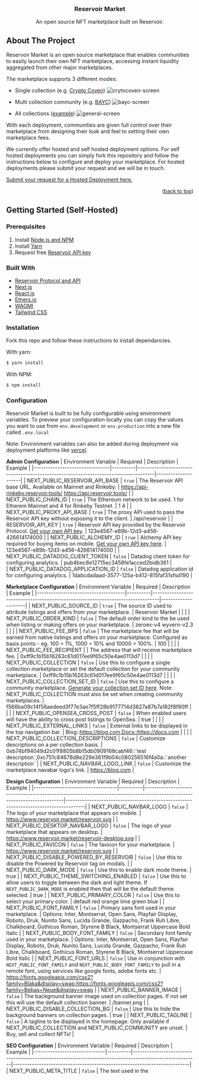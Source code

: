 <h3 align="center">Reservoir Market</h3>
  <p align="center">
An open source NFT marketplace built on Reservoir.

<!-- ABOUT THE PROJECT -->
## About The Project


Reservoir Market is an open source marketplace that enables communities to easily launch their own NFT marketplace, accessing instant liquidity aggregated from other major marketplaces.

The marketplace supports 3 different modes:

-   Single collection (e.g.  [Crypto Coven](https://cryptocoven.reservoir.market/))
![crytocoven-screen](https://user-images.githubusercontent.com/96800113/170140995-6bf22f44-0887-4f50-93d8-cda0dc51bf7d.png)

-   Multi collection community (e.g.  [BAYC](https://bayc.reservoir.market/))
![bayc-screen](https://user-images.githubusercontent.com/96800113/170141023-3ec88b7d-bbab-43b8-a0e4-8792c5235057.png)

-   All collections ([example](https://www.reservoir.market/))
![general-screen](https://user-images.githubusercontent.com/96800113/170141225-422ec020-86ba-41b0-ba12-085e9617eaf8.png)

  
With each deployment, communities are given full control over their marketplace from designing their look and feel to setting their own marketplace fees.

We currently offer hosted and self hosted deployment options. For self hosted deployments you can simply fork this repository and follow the instructions below to configure and deploy your marketplace. For hosted deployments please submit your request and we will be in touch.

[Submit your request for a Hosted Deployment here.](https://forms.gle/o6mbPJb7bwaG22pm6)

<p align="right">(<a href="#top">back to top</a>)</p>



<!-- GETTING STARTED -->
## Getting Started (Self-Hosted)

### Prerequisites
1. Install [Node.js and NPM](https://docs.npmjs.com/downloading-and-installing-node-js-and-npm)
2. Install [Yarn](https://classic.yarnpkg.com/en/docs/install)
3. Request free [Reservoir API key](https://api.reservoir.tools/#/0.%20Auth/postApikeys)

### Built With

* [Reservoir Protocol and API](https://reservoirprotocol.github.io/)
* [Next.js](https://nextjs.org/)
* [React.js](https://reactjs.org/)
* [Ethers.io](https://ethers.io/)
* [WAGMI](https://wagmi.sh/)
* [Tailwind CSS](https://tailwindcss.com/)

### Installation

Fork this repo and follow these instructions to install dependancies.

With yarn:

```bash
$ yarn install
```

With NPM:

```bash
$ npm install
```

### Configuration
Reservoir Market is built to be fully configurable using environment variables. To preview your configuration locally you can copy the values you want to use from  `env.development`  or  `env.production`  into a new file called  `.env.local`

Note: Environment variables can also be added during deployment via deployment platforms like [vercel](https://vercel.com/).

**Admin Configuration**
| Environment Variable           | Required | Description                                                                         | Example              |
|--------------------------------|----------|-------------------------------------------------------------------------------------|---------------------|
| NEXT_PUBLIC_RESERVOIR_API_BASE | `true`   | The Reservoir API base URL. Available on Mainnet and Rinkeby.                       | https://api-rinkeby.reservoir.tools/ https://api.reservoir.tools/ |
| NEXT_PUBLIC_CHAIN_ID           | `true`   | The Ethereum network to be used. 1 for Etherem Mainnet and 4 for Rinkeby Testnet.   | 1 4                                                               |
| NEXT_PUBLIC_PROXY_API_BASE     | `true`   | The proxy API used to pass the Reservoir API key without exposing it to the client. | /api/reservoir                                                    |
| RESERVOIR_API_KEY              | `true`   | Reservoir API key provided by the Reservoir Protocol. [Get your own API key](https://api.reservoir.tools/#/0.%20Auth/postApikeys).         | 123e4567-e89b-12d3-a456-426614174000                              |
| NEXT_PUBLIC_ALCHEMY_ID              | `true`   | Alchemy API key required for buying items on mobile. [Get your own API key here](https://docs.alchemy.com/alchemy/introduction/getting-started#1.create-an-alchemy-key).         | 123e4567-e89b-12d3-a456-426614174000                              |
| NEXT_PUBLIC_DATADOG_CLIENT_TOKEN    | `false`  | Datadog client token for configuring analytics.                               | pub4bec8e12715ec3458fe1acced2bidb361                                  |      
| NEXT_PUBLIC_DATADOG_APPLICATION_ID    | `false`  | Datadog application id for configuring analytics.                               | 1dabcdadaad-3577-125a-b412-815faf31sfsd190                                  |      

**Marketplace Configuration**
| Environment Variable                | Required | Description                                                                     | Example             |
|-------------------------------------|----------|---------------------------------------------------------------------------------|---------------------|
| NEXT_PUBLIC_SOURCE_ID               | `true`   | The source ID used to attribute listings and offers from your marketplace.                                                                                           | Reservoir Market                              |                                                                                                                                |                                                  |
| NEXT_PUBLIC_ORDER_KIND              | `false`  | The default order kind to the be used when listing or making offers on your marketplace.                                                                             | zeroex-v4 wyvern-v2.3                         |                                                                                                                                |                                                  |
| NEXT_PUBLIC_FEE_BPS                 | `false`  | The marketplace fee that will be earned from native listings and offers on your marketplace. Configured as basis points - eg. 100 = 1%, 1000 = 10% and 10000 = 100%. | 100                                           |                                                                                                                                |                                                  |
| NEXT_PUBLIC_FEE_RECIPIENT           |          | The address that will receive marketplace fee.                                                                                                                       | 0xff9c1b15b16263c61d017ee9f65c50e4ae0113d7    |                                                                                                                                |                                                  |
| NEXT_PUBLIC_COLLECTION              | `false`  | Use this to configure a single collection marketplace or set the default collection for your community marketplace.                                                  | 0xff9c1b15b16263c61d017ee9f65c50e4ae0113d7    |                                                                                                                                |                                                  |
| NEXT_PUBLIC_COLLECTION_SET_ID              | `false`  | Use this to configure a community marketplace. [Generate your collection set ID here](https://api.reservoir.tools/#/4.%20NFT%20API/postCollectionssetsV1). Note: NEXT_PUBLIC_COLLECTION must also be set when creating community marketplaces.                                   | f566ba09c14f56aedeed3f77e3ae7f5ff28b9177714d3827a87b7a182f8f90ff        |                                                                                                                                |                                                  |
| NEXT_PUBLIC_OPENSEA_CROSS_POST      | `false`  | When enabled users will have the ability to cross post listings to OpenSea.                                  | true          |                                                                                                                                |                                                  |
| NEXT_PUBLIC_EXTERNAL_LINKS          | `false`  | External links to be displayed in the top navigation bar.                                                                                                           | Blog::https://blog.com,Docs::https://docs.com |                                                                                                                                |                                                  |
| NEXT_PUBLIC_COLLECTION_DESCRIPTIONS | `false`  | Customize descriptions on a per collection basis.                                                                                                                                                                              | 0xb74bf94049d2c01f8805b8b15db0909168cabf46::\`test description\`,0xc751c84678d8e229e361f9b04c080256516f4a0a::\`another description\` |
| NEXT_PUBLIC_NAVBAR_LOGO_LINK | `false`  | Customize the marketplace navabar logo's link.                                                                                                                                     | https://blog.com |

**Design Configuration**
| Environment Variable              | Required | Description                                                                                                              | Example                                                                              |
|-----------------------------------|----------|--------------------------------------------------------------------------------------------------------------------------|--------------------------------------------------------------------------------------|
| NEXT_PUBLIC_NAVBAR_LOGO           | `false`  | The logo of your marketplace that appears on mobile.                                                                      | https://www.reservoir.market/reservoir.svg                                           |
| NEXT_PUBLIC_DESKTOP_NAVBAR_LOGO   | `false`  | The logo of your marketplace that appears on desktop.                                                                     | https://www.reservoir.market/reservoir-desktop.svg                                   |
| NEXT_PUBLIC_FAVICON               | `false`  | The favicon for your marketplace.                                                                                         | https://www.reservoir.market/reservoir.svg                                           |
| NEXT_PUBLIC_DISABLE_POWERED_BY_RESERVOIR               | `false`  | Use this to disable the Powered by Reservoir tag on modals.                                                                                    |
| NEXT_PUBLIC_DARK_MODE             | `false`  | Use this to enable dark mode theme.                                                                                      | true                                                                                 |
| NEXT_PUBLIC_THEME_SWITCHING_ENABLED             | `false`  | Use this to allow users to toggle between the dark and light theme. If `NEXT_PUBLIC_DARK_MODE` is enabled then that will be the default theme selected.                                                                                      | true                                                                                 |
| NEXT_PUBLIC_PRIMARY_COLOR         | `false`  | Use this to select your primary color.                                                                                   | default red orange lime green blue                                                   |
| NEXT_PUBLIC_FONT_FAMILY           | `false`  | Primary sans font used in your marketplace.                                                                              | Options: Inter, Montserrat, Open Sans, Playfair Display, Roboto, Druk, Nunito Sans, Lucida Grande, Gazpacho, Frank Ruh Libre, Chalkboard, Gothicus Roman, Styrene B Black, Montserrat Uppercase Bold Italic |
| NEXT_PUBLIC_BODY_FONT_FAMILY           | `false`  | Secondary font family used in your marketplace.                                                                              | Options: Inter, Montserrat, Open Sans, Playfair Display, Roboto, Druk, Nunito Sans, Lucida Grande, Gazpacho, Frank Ruh Libre, Chalkboard, Gothicus Roman, Styrene B Black, Montserrat Uppercase Bold Italic |
| NEXT_PUBLIC_FONT_URLS           | `false`  | Use in conjunction with `NEXT_PUBLIC_FONT_FAMILY` and `NEXT_PUBLIC_BODY_FONT_FAMILY` to pull in a remote font, using services like google fonts, adobe fonts etc.                                                                               | https://fonts.googleapis.com/css2?family=Blaka&display=swap,https://fonts.googleapis.com/css2?family=Bebas+Neue&display=swap |
| NEXT_PUBLIC_BANNER_IMAGE          | `false`  | The background banner image used on collection pages. If not set this will use the default collection banner.            | /banner.png                                                                          |
| NEXT_PUBLIC_DISABLE_COLLECTION_BG | `false`  | Use this to hide the background banners on collection pages.                                                             | true                                                                                 |
| NEXT_PUBLIC_TAGLINE               | `false`  | A tagline to be displayed in the homepage. Only available if NEXT_PUBLIC_COLLECTION and NEXT_PUBLIC_COMMUNITY are unset. | Buy, sell and collect NFTs!                                                          |

**SEO Configuration**
| Environment Variable         | Required | Description                                                                                             | Example                                                                  |
|------------------------------|----------|---------------------------------------------------------------------------------------------------------|--------------------------------------------------------------------------|
| NEXT_PUBLIC_META_TITLE       | `false`  | The text used in the <title> tag.                                                                       | Reservoir Market \| Open Source NFT Marketplace                          |
| NEXT_PUBLIC_META_DESCRIPTION | `false`  | The text used in the meta description <meta name="description" content={NEXT_PUBLIC_META_DESCRIPTION}/> | Reservoir Market is an open source NFT marketplace built with Reservoir. |
| NEXT_PUBLIC_META_OG_IMAGE    | `false`  | The image used in the meta og images <meta name="twitter:image" content={NEXT_PUBLIC_META_OG_IMAGE}/>.   | https://www.reservoir.market/og.png                                      |


### Run the App

Once you have your setup ready, run:

With yarn:

    $ yarn dev

With npm:

    $ npm run dev

### Deploy with Vercel

This is a Next.js app that can be easily deployed using  [Vercel](https://vercel.com/). For more information on how to deploy your Github reposistory with Vercel visit their [docs](https://vercel.com/docs/concepts/projects/overview).

<p align="right">(<a href="#top">back to top</a>)</p>


<!-- CONTACT -->
## Contact

Twitter: [@reservoir0x](https://twitter.com/reservoir0x)
Discord: [Reservoir Protocol](https://discord.gg/j5K9fESNwh)
Project Link: [Reservoir Protocol](https://reservoirprotocol.github.io/)

<p align="right">(<a href="#top">back to top</a>)</p>


